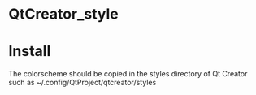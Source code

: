 # QtCreator_style

Install
=======

The colorscheme should be copied in the styles directory of Qt Creator such as ~/.config/QtProject/qtcreator/styles